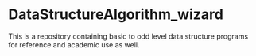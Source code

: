 # DataStructureAlgorithm_wizard
This is a repository containing basic to odd level data structure programs for reference and academic use as well.
